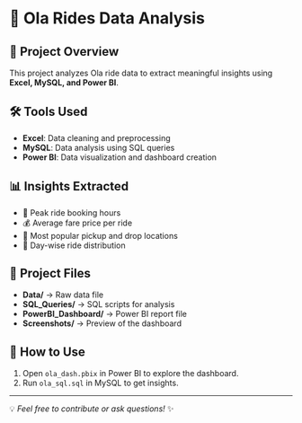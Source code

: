 # 🚖 Ola Rides Data Analysis

## 📌 Project Overview
This project analyzes Ola ride data to extract meaningful insights using **Excel, MySQL, and Power BI**.

## 🛠️ Tools Used
- **Excel**: Data cleaning and preprocessing
- **MySQL**: Data analysis using SQL queries
- **Power BI**: Data visualization and dashboard creation

## 📊 Insights Extracted
- 🚗 Peak ride booking hours
- 💰 Average fare price per ride
- 📍 Most popular pickup and drop locations
- 📅 Day-wise ride distribution

## 📎 Project Files
- **Data/** → Raw data file
- **SQL_Queries/** → SQL scripts for analysis
- **PowerBI_Dashboard/** → Power BI report file
- **Screenshots/** → Preview of the dashboard

## 🚀 How to Use
1. Open `ola_dash.pbix` in Power BI to explore the dashboard.
2. Run `ola_sql.sql` in MySQL to get insights.

---
💡 *Feel free to contribute or ask questions!* ✨

